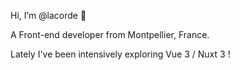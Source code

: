Hi, I’m @lacorde 👋 

A Front-end developer from Montpellier, France.

Lately I've been intensively exploring Vue 3 / Nuxt 3 !

<!---
lacorde/lacorde is a ✨ special ✨ repository because its `README.md` (this file) appears on your GitHub profile.
You can click the Preview link to take a look at your changes.
--->
